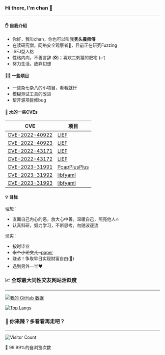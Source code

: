 ### Hi there, I'm chan 👋
---
#### ✋ 自我介绍
* 你好，我叫chan，你也可以叫我**秃头晨师傅**
* 在读研究僧，网络安全观察者👀，目前正在研究Fuzzing
* ISFJ型人格
* 性格内向，不善言辞 (❎)；喜欢二刺猿的肥宅 (✅)
* 努力生活，放弃幻想

#### 👨‍💻 一些项目
* 一些杂七杂八的小项目，看看就行
* 模糊测试工具的改进
* 帮开源项目修bug

#### 🐞 水的一些CVEs
|  CVE   |  项目  |
|  ----  |  ----  |
| [CVE-2022-40922](https://cve.mitre.org/cgi-bin/cvename.cgi?name=CVE-2022-40922)  |  [LIEF](https://github.com/lief-project/LIEF)  |
| [CVE-2022-40923](https://cve.mitre.org/cgi-bin/cvename.cgi?name=CVE-2022-40923)  |  [LIEF](https://github.com/lief-project/LIEF)  |
| [CVE-2022-43171](https://cve.mitre.org/cgi-bin/cvename.cgi?name=CVE-2022-43171)  |  [LIEF](https://github.com/lief-project/LIEF)  |
| [CVE-2022-43172](https://cve.mitre.org/cgi-bin/cvename.cgi?name=CVE-2022-43172)  |  [LIEF](https://github.com/lief-project/LIEF)  |
| [CVE-2023-31991](https://cve.mitre.org/cgi-bin/cvename.cgi?name=CVE-2023-31991)  |  [PcapPlusPlus](https://github.com/seladb/PcapPlusPlus)  |
| [CVE-2023-31992](https://cve.mitre.org/cgi-bin/cvename.cgi?name=CVE-2023-31992)  |  [libfyaml](https://github.com/pantoniou/libfyaml)  |
| [CVE-2023-31993](https://cve.mitre.org/cgi-bin/cvename.cgi?name=CVE-2023-31993)  |  [libfyaml](https://github.com/pantoniou/libfyaml)  |

#### 💡 目标
理想：
* 直面自己内心的恶，放大心中善。温暖自己，照亮他人🔥
* 认真科研，努力学习，不断思考，勿随波逐流

现实：
* 按时毕业
* ~~水个小论文儿\~~~[paper](https://www.mdpi.com/2076-3417/13/24/13172)
* 赚💰！争取早日实现财富自由(💪)
* 遇到另外一半❤

### 📈 全球最大同性交友网站活跃度
---
[![我的 GitHub 数据](https://github-readme-stats.vercel.app/api?username=bladchan)]()

[![Top Langs](https://github-readme-stats.vercel.app/api/top-langs/?username=bladchan&layout=compact)](https://github.com/bladchan/github-readme-stats)

### 🤔 你来辣？多看看再走吧？
---
![Visitor Count](https://profile-counter.glitch.me/bladchan/count.svg)

🤫 99.99%的自浏览次数

<!--
**bladchan/bladchan** is a ✨ _special_ ✨ repository because its `README.md` (this file) appears on your GitHub profile.

Here are some ideas to get you started:

- 🔭 I’m currently working on ...
- 🌱 I’m currently learning ...
- 👯 I’m looking to collaborate on ...
- 🤔 I’m looking for help with ...
- 💬 Ask me about ...
- 📫 How to reach me: ...
- 😄 Pronouns: ...
- ⚡ Fun fact: ...
-->
